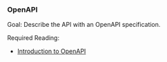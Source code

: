 ### OpenAPI
  
Goal: Describe the API with an OpenAPI specification. 

Required Reading:
- [Introduction to OpenAPI](https://docs.nestjs.com/openapi/introduction)